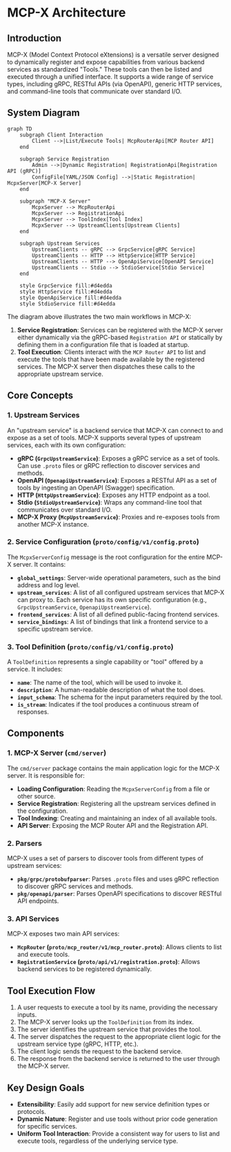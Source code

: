 # MCP-X Architecture

## Introduction

MCP-X (Model Context Protocol eXtensions) is a versatile server designed to dynamically register and expose capabilities from various backend services as standardized "Tools." These tools can then be listed and executed through a unified interface. It supports a wide range of service types, including gRPC, RESTful APIs (via OpenAPI), generic HTTP services, and command-line tools that communicate over standard I/O.

## System Diagram

```mermaid
graph TD
    subgraph Client Interaction
        Client -->|List/Execute Tools| McpRouterApi[MCP Router API]
    end

    subgraph Service Registration
        Admin -->|Dynamic Registration| RegistrationApi[Registration API (gRPC)]
        ConfigFile[YAML/JSON Config] -->|Static Registration| McpxServer[MCP-X Server]
    end

    subgraph "MCP-X Server"
        McpxServer --> McpRouterApi
        McpxServer --> RegistrationApi
        McpxServer --> ToolIndex[Tool Index]
        McpxServer --> UpstreamClients[Upstream Clients]
    end

    subgraph Upstream Services
        UpstreamClients -- gRPC --> GrpcService[gRPC Service]
        UpstreamClients -- HTTP --> HttpService[HTTP Service]
        UpstreamClients -- HTTP --> OpenApiService[OpenAPI Service]
        UpstreamClients -- Stdio --> StdioService[Stdio Service]
    end

    style GrpcService fill:#d4edda
    style HttpService fill:#d4edda
    style OpenApiService fill:#d4edda
    style StdioService fill:#d4edda
```

The diagram above illustrates the two main workflows in MCP-X:

1.  **Service Registration**: Services can be registered with the MCP-X server either dynamically via the gRPC-based `Registration API` or statically by defining them in a configuration file that is loaded at startup.
2.  **Tool Execution**: Clients interact with the `MCP Router API` to list and execute the tools that have been made available by the registered services. The MCP-X server then dispatches these calls to the appropriate upstream service.

## Core Concepts

### 1. Upstream Services

An "upstream service" is a backend service that MCP-X can connect to and expose as a set of tools. MCP-X supports several types of upstream services, each with its own configuration:

- **gRPC (`GrpcUpstreamService`)**: Exposes a gRPC service as a set of tools. Can use `.proto` files or gRPC reflection to discover services and methods.
- **OpenAPI (`OpenapiUpstreamService`)**: Exposes a RESTful API as a set of tools by ingesting an OpenAPI (Swagger) specification.
- **HTTP (`HttpUpstreamService`)**: Exposes any HTTP endpoint as a tool.
- **Stdio (`StdioUpstreamService`)**: Wraps any command-line tool that communicates over standard I/O.
- **MCP-X Proxy (`McpUpstreamService`)**: Proxies and re-exposes tools from another MCP-X instance.

### 2. Service Configuration (`proto/config/v1/config.proto`)

The `McpxServerConfig` message is the root configuration for the entire MCP-X server. It contains:

- **`global_settings`**: Server-wide operational parameters, such as the bind address and log level.
- **`upstream_services`**: A list of all configured upstream services that MCP-X can proxy to. Each service has its own specific configuration (e.g., `GrpcUpstreamService`, `OpenapiUpstreamService`).
- **`frontend_services`**: A list of all defined public-facing frontend services.
- **`service_bindings`**: A list of bindings that link a frontend service to a specific upstream service.

### 3. Tool Definition (`proto/config/v1/config.proto`)

A `ToolDefinition` represents a single capability or "tool" offered by a service. It includes:

- **`name`**: The name of the tool, which will be used to invoke it.
- **`description`**: A human-readable description of what the tool does.
- **`input_schema`**: The schema for the input parameters required by the tool.
- **`is_stream`**: Indicates if the tool produces a continuous stream of responses.

## Components

### 1. MCP-X Server (`cmd/server`)

The `cmd/server` package contains the main application logic for the MCP-X server. It is responsible for:

- **Loading Configuration**: Reading the `McpxServerConfig` from a file or other source.
- **Service Registration**: Registering all the upstream services defined in the configuration.
- **Tool Indexing**: Creating and maintaining an index of all available tools.
- **API Server**: Exposing the MCP Router API and the Registration API.

### 2. Parsers

MCP-X uses a set of parsers to discover tools from different types of upstream services:

- **`pkg/grpc/protobufparser`**: Parses `.proto` files and uses gRPC reflection to discover gRPC services and methods.
- **`pkg/openapi/parser`**: Parses OpenAPI specifications to discover RESTful API endpoints.

### 3. API Services

MCP-X exposes two main API services:

- **`McpRouter` (`proto/mcp_router/v1/mcp_router.proto`)**: Allows clients to list and execute tools.
- **`RegistrationService` (`proto/api/v1/registration.proto`)**: Allows backend services to be registered dynamically.

## Tool Execution Flow

1. A user requests to execute a tool by its name, providing the necessary inputs.
2. The MCP-X server looks up the `ToolDefinition` from its index.
3. The server identifies the upstream service that provides the tool.
4. The server dispatches the request to the appropriate client logic for the upstream service type (gRPC, HTTP, etc.).
5. The client logic sends the request to the backend service.
6. The response from the backend service is returned to the user through the MCP-X server.

## Key Design Goals

- **Extensibility**: Easily add support for new service definition types or protocols.
- **Dynamic Nature**: Register and use tools without prior code generation for specific services.
- **Uniform Tool Interaction**: Provide a consistent way for users to list and execute tools, regardless of the underlying service type.